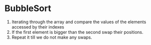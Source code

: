 # BubbleSort

1. Iterating through the array and compare the 
values of the elements accessed by their indexes
2. If the first element is bigger than the second swap their positions.
3. Repeat it till we do not make any swaps.
